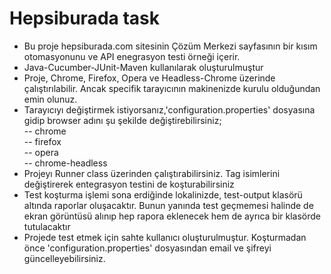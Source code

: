 # Hepsiburada task

* Bu proje hepsiburada.com sitesinin Çözüm Merkezi sayfasının bir kısım otomasyonunu ve API enegrasyon testi örneği içerir. <br>
* Java-Cucumber-JUnit-Maven kullanılarak oluşturulmuştur <br>
* Proje, Chrome, Firefox, Opera ve Headless-Chrome üzerinde çalıştırılabilir. Ancak specifik tarayıcının makinenizde kurulu olduğundan emin olunuz. <br>
* Tarayıcıyı değiştirmek istiyorsanız,'configuration.properties' dosyasına gidip browser adını şu şekilde değiştirebilirsiniz;  <br>
      -- chrome<br>
      -- firefox<br>
      -- opera<br>
      -- chrome-headless<br>
* Projeyı Runner class üzerinden çalıştırabilirsiniz. Tag isimlerini değiştirerek entegrasyon testini de koşturabilirsiniz <br>
* Test koşturma işlemi sona erdiğinde lokalinizde, test-output klasörü altında raporlar oluşacaktır. Bunun yanında test geçmemesi halinde de ekran görüntüsü alınıp hep rapora eklenecek hem de ayrıca bir klasörde tutulacaktır <br>
* Projede test etmek için sahte kullanıcı oluşturulmuştur. Koşturmadan önce 'configuration.properties' dosyasından email ve şifreyi güncelleyebilirsiniz.
